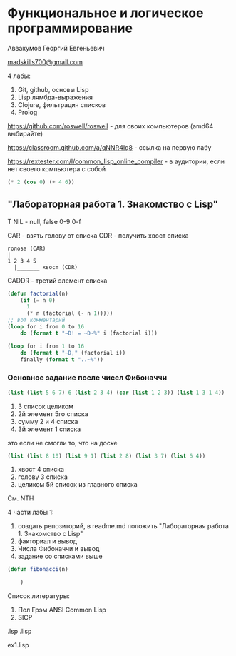 # Функциональное и логическое программирование

Аввакумов Георгий Евгеньевич

madskills700@gmail.com

4 лабы:

1. Git, github, основы Lisp
2. Lisp лямбда-выражения
3. Clojure, фильтрация списков
4. Prolog

https://github.com/roswell/roswell - для своих компьютеров (amd64 выбирайте)

https://classroom.github.com/a/qNNR4Iq8 - ссылка на первую лабу

https://rextester.com/l/common_lisp_online_compiler - в аудитории, если нет своего компьютера с собой

``` lisp
(* 2 (cos 0) (+ 4 6))
```

## "Лабораторная работа 1. Знакомство с Lisp"

T
NIL - null, false
0-9 0-f

CAR - взять голову от списка
CDR - получить хвост списка

```
голова (CAR)
|
1 2 3 4 5
  |_______ хвост (CDR)
```

CADDR - третий элемент списка

``` lisp
(defun factorial(n)
    (if (= n 0)
      1
      (* n (factorial (- n 1)))))
;; вот комментарий
(loop for i from 0 to 16
    do (format t "~D! = ~D~%" i (factorial i)))

(loop for i from 1 to 16
    do (format t "~D," (factorial i))
    finally (format t "..~%"))
```

### Основное задание после чисел Фибоначчи

```lisp
(list (list 5 6 7) 6 (list 2 3 4) (car (list 1 2 3)) (list 1 3 1 4))
```

1. 3 список целиком
2. 2й элемент 5го списка
3. сумму 2 и 4 списка
4. 3й элемент 1 списка

это если не смогли то, что на доске

```lisp
(list (list 8 10) (list 9 1) (list 2 8) (list 3 7) (list 6 4))
```

1. хвост 4 списка
2. голову 3 списка
3. целиком 5й список из главного списка

См. NTH

4 части лабы 1:

1. создать репозиторий, в readme.md положить "Лабораторная работа 1. Знакомство с Lisp"
2. факториал и вывод
3. Числа Фибоначчи и вывод
4. задание со списками выше

```lisp
(defun fibonacci(n)

    )
```

Список литературы:

1. Пол Грэм ANSI Common Lisp
2. SICP

.lsp .lisp

ex1.lisp

